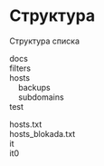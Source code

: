 # Структура

Структура списка

docs<br>
filters<br>
hosts<br>
  &nbsp;&nbsp;&nbsp;&nbsp;backups<br>
  &nbsp;&nbsp;&nbsp;&nbsp;subdomains<br>
test<br>

hosts.txt<br>
hosts_blokada.txt<br>
it<br>
it0<br>

